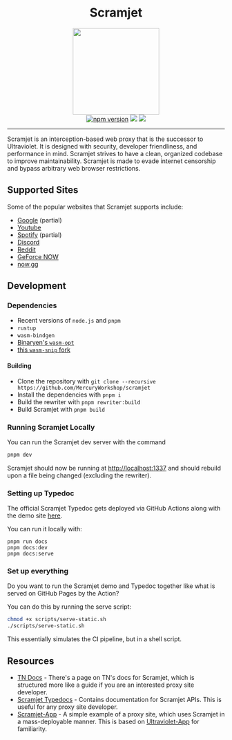 <h1 align="center">Scramjet</h1>
<div align="center">
  <img src="assets/scramjet.png" height="200" />
</div>

<div align="center">
  <a href="https://www.npmjs.com/package/@mercuryworkshop/scramjet"><img src="https://img.shields.io/npm/v/@mercuryworkshop/scramjet.svg?maxAge=3600" alt="npm version" /></a>
  <img src="https://img.shields.io/github/issues/MercuryWorkshop/scramjet?style=flat&color=orange" />
  <img src="https://img.shields.io/github/stars/MercuryWorkshop/scramjet?style=flat&color=orange" />
</div>

---

Scramjet is an interception-based web proxy that is the successor to Ultraviolet. It is designed with security, developer friendliness, and performance in mind. Scramjet strives to have a clean, organized codebase to improve maintainability. Scramjet is made to evade internet censorship and bypass arbitrary web browser restrictions.

## Supported Sites

Some of the popular websites that Scramjet supports include:

- [Google](https://google.com) (partial)
- [Youtube](https://youtube.com)
- [Spotify](https://spotify.com) (partial)
- [Discord](https://discord.com)
- [Reddit](https://reddit.com)
- [GeForce NOW](https://play.geforcenow.com/)
- [now.gg](https://now.gg)

## Development

### Dependencies

- Recent versions of `node.js` and `pnpm`
- `rustup`
- `wasm-bindgen`
- [Binaryen's `wasm-opt`](https://github.com/WebAssembly/binaryen)
- [this `wasm-snip` fork](https://github.com/r58Playz/wasm-snip)

#### Building

- Clone the repository with `git clone --recursive https://github.com/MercuryWorkshop/scramjet`
- Install the dependencies with `pnpm i`
- Build the rewriter with `pnpm rewriter:build`
- Build Scramjet with `pnpm build`

### Running Scramjet Locally

You can run the Scramjet dev server with the command

```sh
pnpm dev
```

Scramjet should now be running at <http://localhost:1337> and should rebuild upon a file being changed (excluding the rewriter).

### Setting up Typedoc

The official Scramjet Typedoc gets deployed via GitHub Actions along with the demo site [here](https://scramjet.mercurywork.shop/typedoc).

You can run it locally with:

```
pnpm run docs
pnpm docs:dev
pnpm docs:serve
```

### Set up everything

Do you want to run the Scramjet demo and Typedoc together like what is served on GitHub Pages by the Action?

You can do this by running the serve script:

```sh
chmod +x scripts/serve-static.sh
./scripts/serve-static.sh
```

This essentially simulates the CI pipeline, but in a shell script.

## Resources

- [TN Docs](https://docs.titaniumnetwork.org/proxies/scramjet) - There's a page on TN's docs for Scramjet, which is structured more like a guide if you are an interested proxy site developer.
- [Scramjet Typedocs](https://scramjet.mercurywork.shop/typedoc) - Contains documentation for Scramjet APIs. This is useful for any proxy site developer.
- [Scramjet-App](https://github.com/MercuryWorkshop/scramjet-app) - A simple example of a proxy site, which uses Scramjet in a mass-deployable manner. This is based on [Ultraviolet-App](https://github.com/titaniumnetwork-dev/ultraviolet-app) for familiarity.
